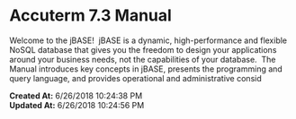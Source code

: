 # Accuterm 7.3 Manual

Welcome to the jBASE!  jBASE is a dynamic, high-performance and flexible NoSQL database that gives you the freedom to design your applications around your business needs, not the capabilities of your database.  The Manual introduces key concepts in jBASE, presents the programming and query language, and provides operational and administrative consid  

**Created At:** 6/26/2018 10:24:38 PM  
**Updated At:** 6/26/2018 10:24:56 PM  

